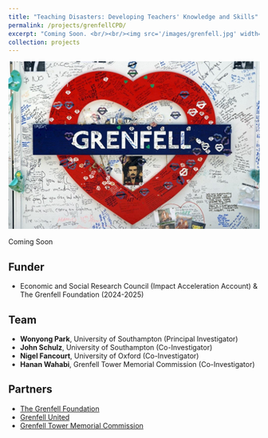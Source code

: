 ```yaml
---
title: "Teaching Disasters: Developing Teachers' Knowledge and Skills"
permalink: /projects/grenfellCPD/
excerpt: "Coming Soon. <br/><br/><img src='/images/grenfell.jpg' width='400'>"
collection: projects
---
```


<img src='/images/grenfellcpd.jpg'>

Coming Soon <br/>

## Funder
* Economic and Social Research Council (Impact Acceleration Account) & The Grenfell Foundation (2024-2025)

## Team
* **Wonyong Park**, University of Southampton (Principal Investigator) <br/>
* **John Schulz**, University of Southampton (Co-Investigator) <br/>
* **Nigel Fancourt**, University of Oxford (Co-Investigator) <br/>
* **Hanan Wahabi**, Grenfell Tower Memorial Commission (Co-Investigator) <br/>

## Partners 
* [The Grenfell Foundation](https://www.grenfellfoundation.org.uk/)
* [Grenfell United](https://grenfellunited.org.uk/)
* [Grenfell Tower Memorial Commission](https://www.grenfelltowermemorial.co.uk/)
